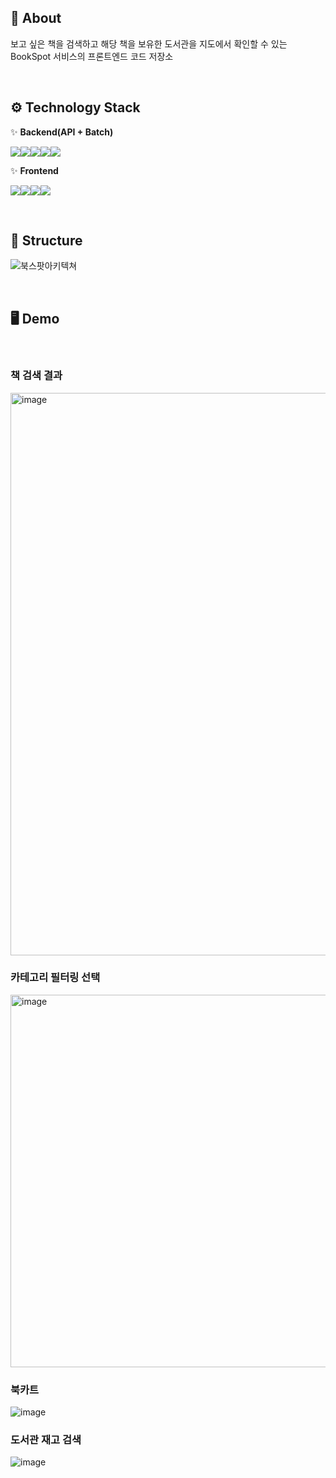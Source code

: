 ## 🎠 About
보고 싶은 책을 검색하고 해당 책을 보유한 도서관을 지도에서 확인할 수 있는 BookSpot 서비스의 프론트엔드 코드 저장소

<br>

## ⚙️ Technology Stack

✨ **Backend(API + Batch)**

<img src="https://img.shields.io/badge/Java21-5382a1?style=for-the-badge&logo=&logoColor=white"><img src="https://img.shields.io/badge/springboot 3.1.5-6DB33F?style=for-the-badge&logo=springboot&logoColor=white"><img src="https://img.shields.io/badge/JPA-59666C?style=for-the-badge&logo=hibernate&logoColor=white"><img src="https://img.shields.io/badge/MySQL-4479A1?style=for-the-badge&logo=mysql&logoColor=white"><img src="https://img.shields.io/badge/OpenSearch-005EB8?style=for-the-badge&logo=opensearch&logoColor=white">

✨ **Frontend**

<img src="https://img.shields.io/badge/React-61DAFB?style=for-the-badge&logo=react&logoColor=white"><img src="https://img.shields.io/badge/typescript-3178C6?style=for-the-badge&logo=typescript&logoColor=white"><img src="https://img.shields.io/badge/next.js-000000?style=for-the-badge&logo=nextdotjs&logoColor=white"><img src="https://img.shields.io/badge/tailwindcss-06B6D4?style=for-the-badge&logo=tailwindcss&logoColor=white">

<br>

## 🧐 Structure
![북스팟아키텍쳐](https://github.com/user-attachments/assets/cbca0ff3-7ae6-4c1c-9fbc-fb44f97d8c65)

<br>

## 🖥️ Demo

<br>

### 책 검색 결과
<img width="845" height="900" alt="image" src="https://github.com/user-attachments/assets/0e728197-c2ce-435e-b956-02a83dabbceb" />
<br>

### 카테고리 필터링 선택
<img width="796" height="596" alt="image" src="https://github.com/user-attachments/assets/1d87752d-6257-45be-a205-580e398addca" />
<br>

### 북카트
![image](https://github.com/user-attachments/assets/47fd3bfe-a152-4eb9-a782-68a982e6234c)
<br>

### 도서관 재고 검색
![image](https://github.com/user-attachments/assets/be20bb48-87e2-45cf-9477-aae88f86f7be)

